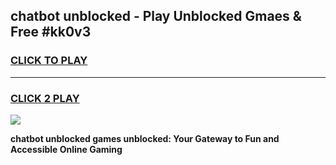 
## chatbot unblocked - Play Unblocked Gmaes & Free #kk0v3
<h3>
<a href="https://news.freeplayer.one?title=chatbot_unblocked&ref=26F">CLICK TO PLAY</a></h3>
<hr>

<h3>
<a href="https://news.freeplayer.one?title=chatbot_unblocked&ref=26F">CLICK 2 PLAY</a>
  
</h3>

<a href="https://news.freeplayer.one?title=chatbot_unblocked&ref=26F/"><img src="https://clearcache.store/games.png"></a>


**chatbot unblocked games unblocked: Your Gateway to Fun and Accessible Online Gaming**
